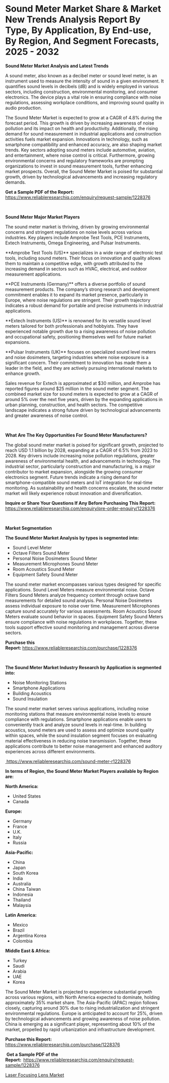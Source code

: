 <p><h1>Sound Meter Market Share & Market New Trends Analysis Report By Type, By Application, By End-use, By Region, And Segment Forecasts, 2025 - 2032</h1></p><p><strong>Sound Meter Market Analysis and Latest Trends</strong></p>
<p><p>A sound meter, also known as a decibel meter or sound level meter, is an instrument used to measure the intensity of sound in a given environment. It quantifies sound levels in decibels (dB) and is widely employed in various sectors, including construction, environmental monitoring, and consumer electronics. The device plays a vital role in ensuring compliance with noise regulations, assessing workplace conditions, and improving sound quality in audio production.</p><p>The Sound Meter Market is expected to grow at a CAGR of 4.8% during the forecast period. This growth is driven by increasing awareness of noise pollution and its impact on health and productivity. Additionally, the rising demand for sound measurement in industrial applications and construction activities fuels market expansion. Innovations in technology, such as smartphone compatibility and enhanced accuracy, are also shaping market trends. Key sectors adopting sound meters include automotive, aviation, and entertainment, where noise control is critical. Furthermore, growing environmental concerns and regulatory frameworks are prompting organizations to invest in sound measurement tools, further enhancing market prospects. Overall, the Sound Meter Market is poised for substantial growth, driven by technological advancements and increasing regulatory demands.</p></p>
<p><strong>Get a Sample PDF of the Report:&nbsp;</strong> <a href="https://www.reliableresearchiq.com/enquiry/request-sample/1228376?utm_campaign=3259&utm_medium=2&utm_source=Github&utm_content=ia&utm_term=10042025&utm_id=sound-meter">https://www.reliableresearchiq.com/enquiry/request-sample/1228376</a></p>
<p>&nbsp;</p>
<p><strong>Sound Meter Major Market Players</strong></p>
<p><p>The sound meter market is thriving, driven by growing environmental concerns and stringent regulations on noise levels across various industries. Key players include Amprobe Test Tools, PCE Instruments, Extech Instruments, Omega Engineering, and Pulsar Instruments.</p><p>**Amprobe Test Tools (US)** specializes in a wide range of electronic test tools, including sound meters. Their focus on innovation and quality allows them to maintain a competitive edge, with growth attributed to the increasing demand in sectors such as HVAC, electrical, and outdoor measurement applications. </p><p>**PCE Instruments (Germany)** offers a diverse portfolio of sound measurement products. The company’s strong research and development commitment enables it to expand its market presence, particularly in Europe, where noise regulations are stringent. Their growth trajectory indicates a robust demand for portable and precise instruments in industrial applications.</p><p>**Extech Instruments (US)** is renowned for its versatile sound level meters tailored for both professionals and hobbyists. They have experienced notable growth due to a rising awareness of noise pollution and occupational safety, positioning themselves well for future market expansions.</p><p>**Pulsar Instruments (UK)** focuses on specialized sound level meters and noise dosimeters, targeting industries where noise exposure is a significant concern. Their commitment to innovation has made them a leader in the field, and they are actively pursuing international markets to enhance growth.</p><p>Sales revenue for Extech is approximated at $30 million, and Amprobe has reported figures around $25 million in the sound meter segment. The combined market size for sound meters is expected to grow at a CAGR of around 5% over the next five years, driven by the expanding applications in urban planning, construction, and health sectors. The competitive landscape indicates a strong future driven by technological advancements and greater awareness of noise control.</p></p>
<p>&nbsp;</p>
<p><strong>What Are The Key Opportunities For Sound Meter Manufacturers?</strong></p>
<p><p>The global sound meter market is poised for significant growth, projected to reach USD 1.1 billion by 2028, expanding at a CAGR of 6.5% from 2023 to 2028. Key drivers include increasing noise pollution regulations, greater awareness of environmental health, and advancements in technology. The industrial sector, particularly construction and manufacturing, is a major contributor to market expansion, alongside the growing consumer electronics segment. Future trends indicate a rising demand for smartphone-compatible sound meters and IoT integration for real-time monitoring. As sustainability and health concerns escalate, the sound meter market will likely experience robust innovation and diversification.</p></p>
<p><strong>Inquire or Share Your Questions If Any Before Purchasing This Report:</strong> <a href="https://www.reliableresearchiq.com/enquiry/pre-order-enquiry/1228376?utm_campaign=3259&utm_medium=2&utm_source=Github&utm_content=ia&utm_term=10042025&utm_id=sound-meter">https://www.reliableresearchiq.com/enquiry/pre-order-enquiry/1228376</a></p>
<p>&nbsp;</p>
<p><strong>Market Segmentation</strong></p>
<p><strong>The Sound Meter Market Analysis by types is segmented into:</strong></p>
<p><ul><li>Sound Level Meter</li><li>Octave Filters Sound Meter</li><li>Personal Noise Dosimeters Sound Meter</li><li>Measurement Microphones Sound Meter</li><li>Room Acoustics Sound Meter</li><li>Equipment Safety Sound Meter</li></ul></p>
<p><p>The sound meter market encompasses various types designed for specific applications. Sound Level Meters measure environmental noise. Octave Filters Sound Meters analyze frequency content through octave band measurements for detailed sound analysis. Personal Noise Dosimeters assess individual exposure to noise over time. Measurement Microphones capture sound accurately for various assessments. Room Acoustics Sound Meters evaluate sound behavior in spaces. Equipment Safety Sound Meters ensure compliance with noise regulations in workplaces. Together, these tools support effective sound monitoring and management across diverse sectors.</p></p>
<p><strong>Purchase this Report:&nbsp;</strong><a href="https://www.reliableresearchiq.com/purchase/1228376?utm_campaign=3259&utm_medium=2&utm_source=Github&utm_content=ia&utm_term=10042025&utm_id=sound-meter">https://www.reliableresearchiq.com/purchase/1228376</a></p>
<p>&nbsp;</p>
<p><strong>The Sound Meter Market Industry Research by Application is segmented into:</strong></p>
<p><ul><li>Noise Monitoring Stations</li><li>Smartphone Applications</li><li>Building Acoustics</li><li>Sound Insulation</li></ul></p>
<p><p>The sound meter market serves various applications, including noise monitoring stations that measure environmental noise levels to ensure compliance with regulations. Smartphone applications enable users to conveniently track and analyze sound levels in real-time. In building acoustics, sound meters are used to assess and optimize sound quality within spaces, while the sound insulation segment focuses on evaluating material effectiveness in reducing noise transmission. Together, these applications contribute to better noise management and enhanced auditory experiences across different environments.</p></p>
<p><a href="https://www.reliableresearchiq.com/sound-meter-r1228376?utm_campaign=3259&utm_medium=2&utm_source=Github&utm_content=ia&utm_term=10042025&utm_id=sound-meter">&nbsp;https://www.reliableresearchiq.com/sound-meter-r1228376</a></p>
<p><strong>In terms of Region, the Sound Meter Market Players available by Region are:</strong></p>
<p>
    <p> <strong> North America: </strong>
        <ul>
            <li>United States</li>
            <li>Canada</li>
        </ul>
        </p> 
    <p> <strong> Europe: </strong>
        <ul>
            <li>Germany</li>
            <li>France</li>
            <li>U.K.</li>
            <li>Italy</li>
            <li>Russia</li>
        </ul>
        </p> 
    <p> <strong> Asia-Pacific: </strong>
        <ul>
            <li>China</li>
            <li>Japan</li>
            <li>South Korea</li>
            <li>India</li>
            <li>Australia</li>
            <li>China Taiwan</li>
            <li>Indonesia</li>
            <li>Thailand</li>
            <li>Malaysia</li>
        </ul>
        </p> 
    <p> <strong> Latin America: </strong>
        <ul>
            <li>Mexico</li>
            <li>Brazil</li>
            <li>Argentina Korea</li>
            <li>Colombia</li>
        </ul>
        </p> 
    <p> <strong> Middle East & Africa: </strong>
        <ul>
            <li>Turkey</li>
            <li>Saudi</li>
            <li>Arabia</li>
            <li>UAE</li>
            <li>Korea</li>
        </ul>
    </p>
    </p>
<p><p>The Sound Meter Market is projected to experience substantial growth across various regions, with North America expected to dominate, holding approximately 35% market share. The Asia-Pacific (APAC) region follows closely, capturing around 30% due to rising industrialization and stringent environmental regulations. Europe is anticipated to account for 25%, driven by technological advancements and growing awareness of noise pollution. China is emerging as a significant player, representing about 10% of the market, propelled by rapid urbanization and infrastructure development.</p></p>
<p><strong>Purchase this Report: </strong><a href="https://www.reliableresearchiq.com/purchase/1228376?utm_campaign=3259&utm_medium=2&utm_source=Github&utm_content=ia&utm_term=10042025&utm_id=sound-meter">https://www.reliableresearchiq.com/purchase/1228376</a></p>
<p>&nbsp;<strong>Get a Sample PDF of the Report:&nbsp;&nbsp;</strong><a href="https://www.reliableresearchiq.com/enquiry/request-sample/1228376?utm_campaign=3259&utm_medium=2&utm_source=Github&utm_content=ia&utm_term=10042025&utm_id=sound-meter">https://www.reliableresearchiq.com/enquiry/request-sample/1228376</a></p>
<p><strong></strong></p>
<p><p><a href="https://github.com/hiwatchucuy/Market-Research-Report-List-1/blob/main/laser-focusing-lens-market.md?utm_campaign=3259&utm_medium=2&utm_source=Github&utm_content=ia&utm_term=10042025&utm_id=sound-meter">Laser Focusing Lens Market</a></p></p>